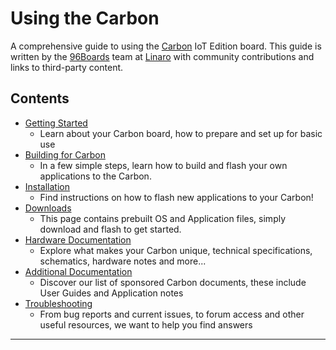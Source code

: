 # Using the Carbon

A comprehensive guide to using the [Carbon](http://www.96boards.org/product/carbon/) IoT Edition board. This guide is written by the [96Boards](https://www.96boards.org) team at [Linaro](http://www.linaro.org) with community contributions and links to third-party content.

## Contents

- [Getting Started](GettingStarted/README.md)
   - Learn about your Carbon board, how to prepare and set up for basic use
- [Building for Carbon](Building/README.md)
   - In a few simple steps, learn how to build and flash your own applications to the Carbon.
- [Installation](Installation/README.md)
   -  Find instructions on how to flash new applications to your Carbon!
- [Downloads](Downloads/README.md)
   - This page contains prebuilt OS and Application files, simply download and flash to get started.
- [Hardware Documentation](HardwareDocs/README.md)
   - Explore what makes your Carbon unique, technical specifications, schematics, hardware notes and more...
- [Additional Documentation](AdditionalDocs/README.md)
   - Discover our list of sponsored Carbon documents, these include User Guides and Application notes
- [Troubleshooting](Troubleshooting/README.md)
   - From bug reports and current issues, to forum access and other useful resources, we want to help you find answers   

***

